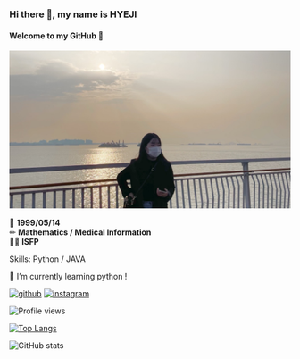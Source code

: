 ### Hi there 👋, my name is **HYEJI**
#### Welcome to my GitHub 🎄      
<img src='깃헙프로필.jpg'>         

🎂 **1999/05/14**        
✏ **Mathematics / Medical Information**     
👩🏻 **ISFP**     

Skills: Python / JAVA

🌱 I’m currently learning python ! 


[<img src='https://cdn.jsdelivr.net/npm/simple-icons@3.0.1/icons/github.svg' alt='github' height='40'>](https://github.com/hazziiss)   [<img src='https://cdn.jsdelivr.net/npm/simple-icons@3.0.1/icons/instagram.svg' alt='instagram' height='40'>](https://www.instagram.com/hazziiss_0514/)  

![Profile views](https://gpvc.arturio.dev/hazziiss)  

[![Top Langs](https://github-readme-stats.vercel.app/api/top-langs/?username=hazziiss)](https://github.com/anuraghazra/github-readme-stats)

![GitHub stats](https://github-readme-stats.vercel.app/api?username=hazziiss&show_icons=true)  
 
